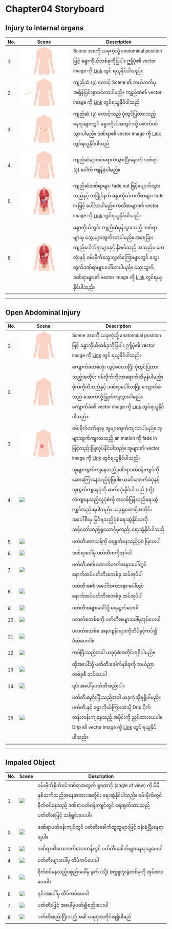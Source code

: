 # Chapter04 Storyboard
## Injury to internal organs
|No.|Scene|Description|
|---|---|---|
|1.|![](images/chapter04_01.png)|Scene အစကို ယခုကဲ့သို့ anatomical position ဖြင့် ခန္ဓာကိုယ်တစ်ခုကိုပြပါ။ ဤပုံ၏ vector image ကို [Link](https://drive.google.com/file/d/1GxVe-QtiEEXb8_IMJdX-rnI_zk4eejq0/view?usp=sharing) တွင် ရယူနိုင်ပါသည်။|
|2.|![](images/chapter04_02.png)|ကျည်ဆံ (၃) တောင့် Scene ၏ ဘယ်ဘက်မှ အရှိန်ပြင်းစွာဝင်လာပါမည်။ ကျည်ဆံ၏ vector image ကို [Link](https://drive.google.com/file/d/1fUDx2y9nCazioHlLJK9WxEw_Or0YWzh9/view?usp=sharing) တွင်ရယူနိုင်ပါသည်|
|3.|![](images/chapter04_03.png)|ကျည်ဆံ (၃) တောင့်သည် ပုံတွင်ပြထားသည့်နေရာများတွင် ခန္ဓာကိုယ်အတွင်းသို့ ဖောက်ဝင်သွားပါမည်။ ဒဏ်ရာ၏ vector image ကို [Link](https://drive.google.com/file/d/1Uq6evpPH0WM96vYJrSrH_VCxP4keVbV4/view?usp=sharing) တွင်ရယူနိုင်ပါသည်|
|4.|![](images/chapter04_04.png)|ကျည်ဆံများဝင်ရောက်သွားပြီးနောက် ဒဏ်ရာ (၃) ပေါက် ကျန်ခဲ့ပါမည်။|
|5.|![](images/chapter04_05.png)|ကျည်ဆံဒဏ်ရာများ fade out ဖြင့်ပျောက်သွားသည်နှင့် တပြိုင်နက် ခန္ဓာကိုယ်ကလီစာများ fade in ဖြင့် ပေါ်လာပါမည်။ ကလီစာများ၏ vector image ကို [Link](https://drive.google.com/file/d/1fkAR5Hbx8Luj1Of6gFIEWEFS1ofbUmbU/view?usp=sharing) တွင်ရယူနိုင်ပါသည်။|
|6.|![](images/chapter04_06.png)|ခန္ဓာကိုယ်တွင်း ကျည်ဆံမှန်သွားသည့် ဒဏ်ရာများမှ သွေးများထွက်လာပါမည်။ အရေပြားကျည်ပေါက်ရာများနှင့် နီးစပ်သည့် အသည်း၊ ဘေလုံးနှင့် ဝမ်းဗိုက်သွေးလွှတ်ကြောများတွင် သွေးထွက်ဒဏ်ရာများပေါ်လာပါမည်။ သွေးထွက်ဒဏ်ရာများ၏ vector image ကို [Link](https://drive.google.com/file/d/1CLzEi3f6ozcn6eFYUln5R9aQCApYZ0L9/view?usp=sharing) တွင်ရယူနိုင်ပါသည်။|
***
## Open Abdominal Injury
|No.|Scene|Description|
|---|---|---|
|1.|![](images/chapter04_01.png)|Scene အစကို ယခုကဲ့သို့ anatomical position ဖြင့် ခန္ဓာကိုယ်တစ်ခုကိုပြပါ။ ဤပုံ၏ vector image ကို [Link](https://drive.google.com/file/d/1GxVe-QtiEEXb8_IMJdX-rnI_zk4eejq0/view?usp=sharing) တွင် ရယူနိုင်ပါသည်။|
|2.|![](images/chapter04_07.gif)|ကျောက်ခဲတစ်လုံး လွင့်စင်လာပြီး ပုံတွင်ပြထားသည့်အတိုင်း ဝမ်းဗိုက်ကိုလာရောက်ထိမှန်ပါမည်။ ဗိုက်ကိုထိသည်နှင့် ဒဏ်ရာပေါ်လာပြီး ကျောက်ခဲသည် အောက်သို့ပြုတ်ကျသွားပါမည်။ ကျောက်ခဲ၏ vector image ကို [Link](https://drive.google.com/file/d/1ABKxH7CW47CYQhXucEVdMuT0tnGow3uF/view?usp=sharing) တွင်ရယူနိုင်ပါသည်။|
|3.|![](images/chapter04_08.png)|ဝမ်းဗိုက်ဒဏ်ရာမှ အူများထွက်ကျလာပါမည်။ အူများထွက်ကျလာသည့် animation ကို fade in ဖြင့်လည်းပြုလုပ်နိုင်ပါသည်။ အူများ၏ vector image ကို [Link](https://drive.google.com/file/d/1sS0sNqCwtvgIRW-fbspgg4PFsqUgOIrw/view?usp=sharing) တွင်ရယူနိုင်ပါသည်။|
|4.|![](images/chapter04_09.png)|အူများထွက်ကျနေသည့်ဒဏ်ရာပတ်ဝန်းကျင်ကို ဆေးကြောနေသည့်ပုံပြပါ။ ယခင်အောက်ခံပုံနှင့်အူထွက်ကျနေပုံကို ဆက်သုံးနိုင်ပါသည် (သို့) လဲကျနေသည့်လူပုံစံကို အသစ်ပြန်လည်ရေးဆွဲလျှင်လည်းရပါသည်။ ယခုရှုထောင့်အတိုင်း အပေါ်စီးမှ မြင်ရသည့်ပုံစံရေးဆွဲနိုင်သလို သင့်တော်သည့်ရှုထောင့်မှလည်း ရေးဆွဲနိုင်ပါသည်|
|5.|![](images/chapter04_10.png)|ပတ်တီးစအသန့်ကို ရေစွတ်နေသည့်ပုံစံ ပြပေးပါ|
|6.|![](images/chapter04_11.png)|ဒဏ်ရာပေါ်မှ ပတ်တီးစကိုအုပ်ပါ|
|7.|![](images/chapter04_12.png)|ပတ်တီးစ၏ အောက်ဘက်အနားပေါ်တွင် နောက်ထပ်ပတ်တီးစတစ်ခု ထပ်အုပ်ပါ|
|8.|![](images/chapter04_13.png)|ပတ်တီးစ၏ အပေါ်ဘက်အနားပေါ်တွင် နောက်ထပ်ပတ်တီးစတစ်ခု ထပ်အုပ်ပါ|
|9.|![](images/chapter04_14.png)|ပတ်တီးစများပေါ်သို့ ရေဆွတ်ပေးပါ|
|10.|![](images/chapter04_15.png)|ပလတ်စတစ်စကို ပတ်တီးစများပေါ်မှအုပ်ပေးပါ|
|11.|![](images/chapter04_16.png)|ပလတ်စတစ်စ အနားစွန်းများကိုတိပ်နှင့်ကပ်၍ ပိတ်ပေးပါ။|
|12.|![](images/chapter04_17.png)|ကပ်ပြီးသည့်အခါ ယခုပုံစံအတိုင်းရရှိပါမည်။|
|13.|![](images/chapter04_18.png)|ထိုအပေါ်သို့ ပတ်တီးခေါက်နှစ်ခုကို ဘယ်ညာတစ်ခုစီ တင်ပေးပါ|
|14.|![](images/chapter04_19.png)|၎င်းအပေါ်မှပတ်တီးစည်းပါ။|
|15.|![](images/chapter04_20.png)|ပတ်တီးစည်းပြီးသည့်အခါ ယခုကဲ့သို့ရရှိပါမည်။ ပတ်တီးနှင့် ခန္ဓာကိုယ်ကြားထဲသို့ Drip ပိုက်တန်းလန်းကျနေသည့် အပိုင်းကို ညှပ်ထားပေးပါ။ Drip ၏ vector image ကို [Link](https://drive.google.com/file/d/1ln6rnwq3JVEsQN53k61h6LZZqbwq3Yr8/view?usp=sharing) တွင် ရယူနိုင်ပါသည်။|
***
## Impaled Object
|No.|Scene|Description|
|---|---|---|
|1.|![](images/chapter04_21.png)|ဝမ်းဗိုက်စိုက်ဝင်ဒဏ်ရာအတွက် ရှုထောင့် (angle of view) ကို မိမိနှစ်သက်သည့်အနေအထားအတိုင်း ရေးဆွဲနိုင်ပါသည်။ ဝမ်းဗိုက်တွင် စိုက်ဝင်နေသည့် ဒဏ်ရာပတ်ဝန်းကျင်တွင် ရေဆွတ်ထားသည့် ပတ်တီးစဖြင့် သန့်ရှင်းပေးပါ။ |
|2.|![](images/chapter04_22.png)|ဒဏ်ရာပတ်ဝန်းကျင်တွင် ပတ်တီးခေါက်ထူထူများဖြင့် ဝန်းရံပြီးနေရာချပါ။|
|3.|![](images/chapter04_23.png)|ဒဏ်ရာ၏လေးဘက်လေးတန်တွင် ပတ်တီးခေါက်များနေရာချပေးပါ|
|4.|![](images/chapter04_24.png)|ပတ်တီးများပေါ်မှ တိပ်ကပ်ပေးပါ|
|5.|![](images/chapter04_25.png)|စိုက်ဝင်နေသည့်ပစ္စည်းပေါ်မှ ခွက် (သို့) စက္ကူဘူးခွံတစ်ခုကို အုပ်ထားပေးပါ။|
|6.|![](images/chapter04_26.png)|၎င်းအပေါ်မှ တိပ်ကပ်ပေးပါ|
|7.|![](images/chapter04_27.png)|ပတ်တီးဖြင့် အပေါ်မှပတ်၍စည်းပေးပါ|
|8.|![](images/chapter04_28.png)|ပတ်တီးစည်းပြီးသည့်အခါ ယခုပုံအတိုင်းရရှိပါမည်|
